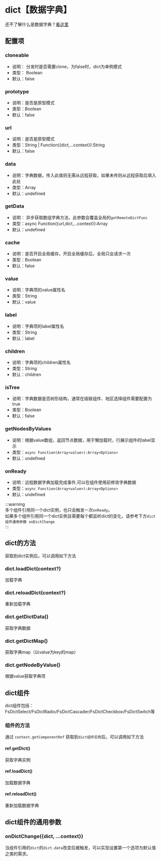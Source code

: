 # dict【数据字典】
还不了解什么是数据字典？[看这里](../guide/advance/dict)
## 配置项
### cloneable
* 说明： 分发时是否需要clone，为false时，dict为单例模式
* 类型： Boolean
* 默认：false

### prototype
* 说明：是否是原型模式
* 类型：Boolean
* 默认：false

### url
* 说明：是否是原型模式
* 类型：String | Function({dict,...context}):String
* 默认：false

### data
* 说明：字典数据，传入此值则无需从远程获取，如果未传则从远程获取后填入此处
* 类型：Array
* 默认：undefined

### getData
* 说明： 异步获取数组字典方法，此参数会覆盖全局的`getRemoteDictFunc`
* 类型：async Function({url,dict,...context}):Array
* 默认：undefined

### cache
* 说明：是否开启全局缓存，开启全局缓存后，全局只会请求一次
* 类型：Boolean
* 默认：false

### value
* 说明：字典项的value属性名
* 类型：String
* 默认：value

### label
* 说明：字典项的label属性名
* 类型：String
* 默认：label

### children
* 说明：字典项的children属性名
* 类型：String
* 默认：children

### isTree
* 说明：字典数据是否树形结构，通常在级联组件、地区选择组件需要配置为true
* 类型：Boolean
* 默认：false

### getNodesByValues
* 说明：根据value数组，返回节点数据，用于懒加载时，行展示组件的label显示   
* 类型：`async Function(Array<value>):Array<Options>`
* 默认：undefined

### onReady
* 说明：远程数据字典加载完成事件,可以在组件使用前修改字典数据
* 类型：`async Function(Array<value>):Array<Options>`
* 默认：undefined

:::warning    
多个组件引用同一个dict实例，也只会触发一次`onReady`。    
如果多个组件引用同一个dict实例且需要每个都监听dict的变化，请参考下方`dict组件通用参数 onDictChange`    
:::

## dict的方法
获取到dict实例后，可以调用如下方法
### dict.loadDict(context?) 
加载字典
### dict.reloadDict(context?)
重新加载字典
### dict.getDictData()
获取字典数据
### dict.getDictMap()
获取字典map（以value为key的map）
### dict.getNodeByValue()
根据value获取字典项

## dict组件
dict组件包括：FsDictSelect/FsDictRadio/FsDictCascader/FsDictCheckbox/FsDictSwitch等
### 组件的方法
通过 `context.getComponentRef` 获取到`dict组件实例`后，可以调用如下方法

#### ref.getDict()
获取字典实例

#### ref.loadDict()
加载数据字典

#### ref.reloadDict()
重新加载数据字典

## dict组件的通用参数
### onDictChange({dict, ...context})
当组件引用的`dict`的`dict.data`改变后被触发，可以实现设置第一个选项为默认值之类的需求。

